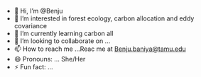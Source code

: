 - 👋 Hi, I’m @Benju
- 👀 I’m interested in forest ecology, carbon allocation and eddy covariance 
- 🌱 I’m currently learning carbon all
- 💞️ I’m looking to collaborate on ...
- 📫 How to reach me ...Reac me at Benju.baniya@tamu.edu
- 😄 Pronouns: ... She/Her 
- ⚡ Fun fact: ...

<!---
Benju13/Benju13 is a ✨ special ✨ repository because its `README.md` (this file) appears on your GitHub profile.
You can click the Preview link to take a look at your changes.
--->
